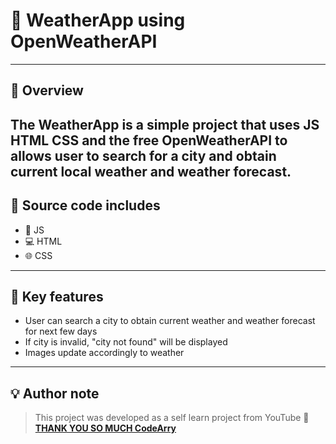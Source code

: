 # 📄 WeatherApp using OpenWeatherAPI
---

## 🧠 Overview
The **WeatherApp** is a simple project that uses JS HTML CSS and the free OpenWeatherAPI to allows user to search for a city and obtain current local weather and weather forecast. 
---

## 💾 Source code includes 

- 🐍 JS
- 💻 HTML
- 🌐 CSS 

--- 

## 🌟  Key features
- User can search a city to obtain current weather and weather forecast for next few days
- If city is invalid, "city not found" will be displayed
- Images update accordingly to weather

--- 

## 💡 Author note
> This project was developed as a self learn project from YouTube
> 📘 [**THANK YOU SO MUCH CodeArry**](https://youtu.be/krUdJ87uxXc?si=5xHcpBIq0HYB96xg)






